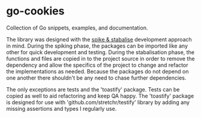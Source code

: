 # go-cookies
Collection of Go snippets, examples, and documentation.

The library was designed with the
[spike & stabalise](https://www.youtube.com/watch?v=lvs7VEsQzKY) development
approach in mind. During the spiking phase, the packages can be imported like
any other for quick development and testing. During the stabalisation phase, the
functions and files are copied in to the project source in order to remove the
dependency and allow the specifics of the project to change and refactor the
implementations as needed. Because the packages do not depend on one another
there shouldn't be any need to chase further dependencies.

The only exceptions are tests and the 'toastify' package. Tests can be copied as
well to aid refactoring and keep QA happy. The 'toastify' package is designed
for use with 'github.com/stretchr/testify' library by adding any missing
assertions and types I regularly use.